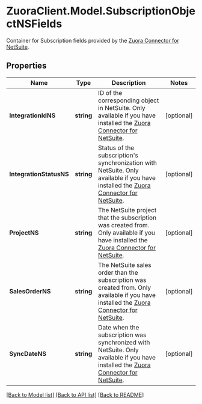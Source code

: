 # ZuoraClient.Model.SubscriptionObjectNSFields
Container for Subscription fields provided by the [Zuora Connector for NetSuite](https://www.zuora.com/connect/app/?appId=265). 

## Properties

Name | Type | Description | Notes
------------ | ------------- | ------------- | -------------
**IntegrationIdNS** | **string** | ID of the corresponding object in NetSuite. Only available if you have installed the [Zuora Connector for NetSuite](https://www.zuora.com/connect/app/?appId&#x3D;265).  | [optional] 
**IntegrationStatusNS** | **string** | Status of the subscription&#39;s synchronization with NetSuite. Only available if you have installed the [Zuora Connector for NetSuite](https://www.zuora.com/connect/app/?appId&#x3D;265).  | [optional] 
**ProjectNS** | **string** | The NetSuite project that the subscription was created from. Only available if you have installed the [Zuora Connector for NetSuite](https://www.zuora.com/connect/app/?appId&#x3D;265).  | [optional] 
**SalesOrderNS** | **string** | The NetSuite sales order than the subscription was created from. Only available if you have installed the [Zuora Connector for NetSuite](https://www.zuora.com/connect/app/?appId&#x3D;265).  | [optional] 
**SyncDateNS** | **string** | Date when the subscription was synchronized with NetSuite. Only available if you have installed the [Zuora Connector for NetSuite](https://www.zuora.com/connect/app/?appId&#x3D;265).  | [optional] 

[[Back to Model list]](../README.md#documentation-for-models) [[Back to API list]](../README.md#documentation-for-api-endpoints) [[Back to README]](../README.md)

